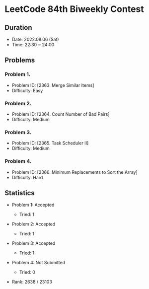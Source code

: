 # LeetCode 84th Biweekly Contest


## Duration
- Date: 2022.08.06 (Sat) 
- Time: 22:30 ~ 24:00


## Problems
### Problem 1.
- Problem ID: [2363. Merge Similar Items]
- Difficulty: Easy

### Problem 2.
- Problem ID: [2364. Count Number of Bad Pairs]
- Difficulty: Medium

### Problem 3.
- Problem ID: [2365. Task Scheduler II]
- Difficulty: Medium

### Problem 4.
- Problem ID: [2366. Minimum Replacements to Sort the Array]
- Difficulty: Hard


## Statistics
- Problem 1: Accepted
    - Tried: 1

- Problem 2: Accepted
    - Tried: 1

- Problem 3: Accepted
    - Tried: 1
 
- Problem 4: Not Submitted
    - Tried: 0

- Rank: 2638 / 23103